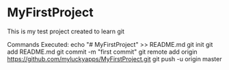 # MyFirstProject
This is my test project created to learn git

Commands Executed:
echo "# MyFirstProject" >> README.md
git init
git add README.md
git commit -m "first commit"
git remote add origin https://github.com/myluckyapps/MyFirstProject.git
git push -u origin master

